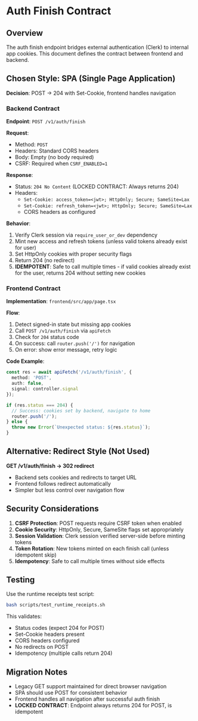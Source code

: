 # Auth Finish Contract

## Overview

The auth finish endpoint bridges external authentication (Clerk) to internal app cookies. This document defines the contract between frontend and backend.

## Chosen Style: SPA (Single Page Application)

**Decision**: POST → 204 with Set-Cookie, frontend handles navigation

### Backend Contract

**Endpoint**: `POST /v1/auth/finish`

**Request**:
- Method: `POST`
- Headers: Standard CORS headers
- Body: Empty (no body required)
- CSRF: Required when `CSRF_ENABLED=1`

**Response**:
- Status: `204 No Content` (LOCKED CONTRACT: Always returns 204)
- Headers: 
  - `Set-Cookie: access_token=<jwt>; HttpOnly; Secure; SameSite=Lax`
  - `Set-Cookie: refresh_token=<jwt>; HttpOnly; Secure; SameSite=Lax`
  - CORS headers as configured

**Behavior**:
1. Verify Clerk session via `require_user_or_dev` dependency
2. Mint new access and refresh tokens (unless valid tokens already exist for user)
3. Set HttpOnly cookies with proper security flags
4. Return 204 (no redirect)
5. **IDEMPOTENT**: Safe to call multiple times - if valid cookies already exist for the user, returns 204 without setting new cookies

### Frontend Contract

**Implementation**: `frontend/src/app/page.tsx`

**Flow**:
1. Detect signed-in state but missing app cookies
2. Call `POST /v1/auth/finish` via `apiFetch`
3. Check for `204` status code
4. On success: call `router.push('/')` for navigation
5. On error: show error message, retry logic

**Code Example**:
```typescript
const res = await apiFetch('/v1/auth/finish', { 
  method: 'POST', 
  auth: false, 
  signal: controller.signal 
});

if (res.status === 204) {
  // Success: cookies set by backend, navigate to home
  router.push('/');
} else {
  throw new Error(`Unexpected status: ${res.status}`);
}
```

## Alternative: Redirect Style (Not Used)

**GET /v1/auth/finish → 302 redirect**

- Backend sets cookies and redirects to target URL
- Frontend follows redirect automatically
- Simpler but less control over navigation flow

## Security Considerations

1. **CSRF Protection**: POST requests require CSRF token when enabled
2. **Cookie Security**: HttpOnly, Secure, SameSite flags set appropriately
3. **Session Validation**: Clerk session verified server-side before minting tokens
4. **Token Rotation**: New tokens minted on each finish call (unless idempotent skip)
5. **Idempotency**: Safe to call multiple times without side effects

## Testing

Use the runtime receipts test script:
```bash
bash scripts/test_runtime_receipts.sh
```

This validates:
- Status codes (expect 204 for POST)
- Set-Cookie headers present
- CORS headers configured
- No redirects on POST
- Idempotency (multiple calls return 204)

## Migration Notes

- Legacy GET support maintained for direct browser navigation
- SPA should use POST for consistent behavior
- Frontend handles all navigation after successful auth finish
- **LOCKED CONTRACT**: Endpoint always returns 204 for POST, is idempotent
